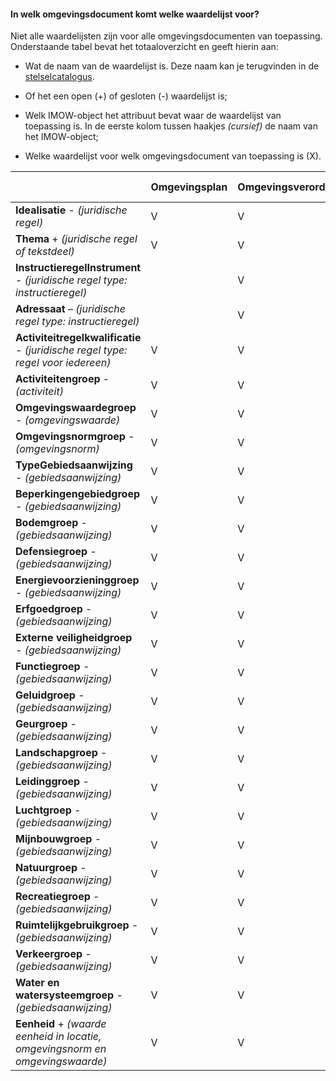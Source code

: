 #### In welk omgevingsdocument komt welke waardelijst voor?

Niet alle waardelijsten zijn voor alle omgevingsdocumenten van toepassing.
Onderstaande tabel bevat het totaaloverzicht en geeft hierin aan:

-   Wat de naam van de waardelijst is. Deze naam kan je terugvinden in de
    [stelselcatalogus](https://stelselcatalogus.omgevingswet.overheid.nl/waardelijstenpagina).

-   Of het een open (+) of gesloten (-) waardelijst is;

-   Welk IMOW-object het attribuut bevat waar de waardelijst van toepassing is.
    In de eerste kolom tussen haakjes *(cursief)* de naam van het IMOW-object;

-   Welke waardelijst voor welk omgevingsdocument van toepassing is (X).

|                                                                                  | **Omgevingsplan** | **Omgevingsverordening** | **Waterschapsverordening** | **AMvB & MR** | **Omgevingsvisie** | **Projectbesluit (deel 1)** |
|----------------------------------------------------------------------------------|-------------------|--------------------------|----------------------------|---------------|--------------------|-----------------------------|
| **Idealisatie** - *(juridische regel)*                                           |         V         |            V             |             V              |       V       |                    |                             |
| **Thema** + *(juridische regel of tekstdeel)*                                    |         V         |            V             |             V              |       V       |         V          |             V               |
| **InstructieregelInstrument** - *(juridische regel type: instructieregel)*       |                   |            V             |                            |       V       |                    |                             |
| **Adressaat** – *(juridische regel type: instructieregel)*                       |                   |            V             |                            |       V       |                    |                             |
| **Activiteitregelkwalificatie** - *(juridische regel type: regel voor iedereen)* |         V         |            V             |             V              |       V       |                    |                             |
| **Activiteitengroep** - *(activiteit)*                                           |         V         |            V             |             V              |       V       |                    |                             |
| **Omgevingswaardegroep** - *(omgevingswaarde)*                                   |         V         |            V             |                            |       V       |                    |                             |
| **Omgevingsnormgroep** - *(omgevingsnorm)*                                       |         V         |            V             |             V              |       V       |                    |                             |
| **TypeGebiedsaanwijzing** - *(gebiedsaanwijzing)*                                |         V         |            V             |             V              |       V       |          V         |             V               |
| **Beperkingengebiedgroep** - *(gebiedsaanwijzing)*                               |         V         |            V             |             V              |       V       |                    |                             |
| **Bodemgroep** - *(gebiedsaanwijzing)*                                           |         V         |            V             |             V              |       V       |          V         |             V               |
| **Defensiegroep** - *(gebiedsaanwijzing)*                                        |         V         |            V             |             V              |       V       |          V         |             V               |
| **Energievoorzieninggroep** - *(gebiedsaanwijzing)*                              |         V         |            V             |             V              |       V       |          V         |             V               |
| **Erfgoedgroep** - *(gebiedsaanwijzing)*                                         |         V         |            V             |             V              |       V       |          V         |             V               |
| **Externe veiligheidgroep** - *(gebiedsaanwijzing)*                              |         V         |            V             |             V              |       V       |          V         |             V               |
| **Functiegroep** - *(gebiedsaanwijzing)*                                         |         V         |            V             |             V              |       V       |                    |                             |
| **Geluidgroep** - *(gebiedsaanwijzing)*                                          |         V         |            V             |             V              |       V       |          V         |             V               |
| **Geurgroep** - *(gebiedsaanwijzing)*                                            |         V         |            V             |             V              |       V       |          V         |             V               |
| **Landschapgroep** - *(gebiedsaanwijzing)*                                       |         V         |            V             |             V              |       V       |          V         |             V               |
| **Leidinggroep** - *(gebiedsaanwijzing)*                                         |         V         |            V             |             V              |       V       |          V         |             V               |
| **Luchtgroep** - *(gebiedsaanwijzing)*                                           |         V         |            V             |             V              |       V       |          V         |             V               |
| **Mijnbouwgroep** - *(gebiedsaanwijzing)*                                        |         V         |            V             |             V              |       V       |          V         |             V               |
| **Natuurgroep** - *(gebiedsaanwijzing)*                                          |         V         |            V             |             V              |       V       |          V         |             V               |
| **Recreatiegroep** - *(gebiedsaanwijzing)*                               |         V         |            V             |             V              |       V       |          V         |             V               |
| **Ruimtelijkgebruikgroep** - *(gebiedsaanwijzing)*                               |         V         |            V             |             V              |       V       |          V         |             V               |
| **Verkeergroep** - *(gebiedsaanwijzing)*                                         |         V         |            V             |             V              |       V       |          V         |             V               |
| **Water en watersysteemgroep** - *(gebiedsaanwijzing)*                           |         V         |            V             |             V              |       V       |          V         |             V               |
| **Eenheid** + *(waarde eenheid in locatie, omgevingsnorm en omgevingswaarde)*    |         V         |            V             |             V              |       V       |          V         |             V               |
